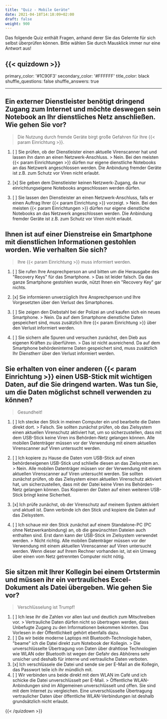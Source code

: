 ```yaml
---
title: "Quiz - Mobile Geräte"
date: 2021-04-18T14:18:09+02:00
draft: false
weight: 900
---
```


Das folgende Quiz enthält Fragen, anhand derer Sie das Gelernte für sich selbst überprüfen können. Bitte wählen Sie durch Mausklick immer nur eine Antwort aus!


{{< quizdown >}}
---
primary_color: '#1C90F3'
secondary_color: '#FFFFFF'
title_color: black
shuffle_questions: false
shuffle_answers: true

---

## Ein externer Dienstleister benötigt dringend Zugang zum Internet und möchte deswegen sein Notebook an Ihr dienstliches Netz anschließen. Wie gehen Sie vor?

> Die Nutzung durch fremde Geräte birgt große Gefahren für Ihre {{< param Einrichtung >}}.

1. [ ] Sie prüfen, ob der Dienstleister einen aktuelle Virenscanner hat und lassen ihn dann an einen Netzwerk-Anschluss. >
   Nein. Bei den meisten {{< param Einrichtungen >}} dürfen nur eigene dienstliche Notebooks an das Netzwerk angeschlossen werden. Die Anbindung fremder Geräte ist z.B. zum Schutz vor Viren nicht erlaubt.
   
2. [x] Sie geben dem Dienstleister keinen Netzwerk-Zugang, da nur einrichtungseigene Notebooks angeschlossen werden dürfen.

3. [ ] Sie lassen den Dienstleister an einen Netzwerk-Anschluss, falls er einen Auftrag Ihrer {{< param Einrichtung >}} vorzeigt. >
    Nein. Bei den meisten {{< param Einrichtungen >}} dürfen nur eigene dienstliche Notebooks an das Netzwerk angeschlossen werden. Die Anbindung fremder Geräte ist z.B. zum Schutz vor Viren nicht erlaubt.

## Ihnen ist auf einer Dienstreise ein Smartphone mit dienstlichen Informationen gestohlen worden. Wie verhalten Sie sich?

> Ihre {{< param Einrichtung >}} muss informiert werden.

1. [ ] Sie rufen Ihre Ansprechperson an und bitten um die Herausgabe des "Recovery Keys" für das Smartphone. >
   Das ist leider falsch. Da das ganze Smartphone gestohlen wurde, nützt Ihnen ein "Recovery Key" gar nichts.

2. [x] Sie informieren unverzüglich Ihre Ansprechperson und Ihre Vorgesetzten über den Verlust des Smartphones.

3. [ ] Sie zeigen den Diebstahl bei der Polizei an und kaufen sich ein neues Smartphone. >
    Nein. Da auf dem Smartphone dienstliche Daten gespeichert sind, muss zusätzlich Ihre {{< param Einrichtung >}} über den Verlust informiert werden.
   
4. [ ] Sie sichern alle Spuren und versuchen zunächst, den Dieb aus eigenen Kräften zu überführen. >
    Das ist nicht ausreichend. Da auf dem Smartphone behördeninterne Daten gespeichert sind, muss zusätzlich Ihr Dienstherr über den Verlust informiert werden.

## Sie erhalten von einer anderen {{< param Einrichtung >}} einen USB-Stick mit wichtigen Daten, auf die Sie dringend warten. Was tun Sie, um die Daten möglichst schnell verwenden zu können?

> Gesundheit!

1. [ ] Ich stecke den Stick in meinen Computer ein und bearbeite die Daten direkt dort. >
    Falsch. Sie sollten zunächst prüfen, ob das Zielsystem einen aktuellen Virenschutz aktiviert hat, um so sicherzustellen, dass mit dem USB-Stick keine Viren ins Behörden-Netz gelangen können. Alle mobilen Datenträger müssen vor der Verwendung mit einem aktuellen Virenscanner auf Viren untersucht werden.
    
2. [ ] Ich kopiere zu Hause die Daten vom USB-Stick auf einen behördeneigenen USB-Stick und schließe diesen an das Zielsystem an. >
    Nein. Alle mobilen Datenträger müssen vor der Verwendung mit einem aktuellen Virenscanner auf Viren untersucht werden. Sie sollten zunächst prüfen, ob das Zielsystem einen aktuellen Virenschutz aktiviert hat, um sicherzustellen, dass mit der Datei keine Viren ins Behörden-Netz gelangen können. Das Kopieren der Daten auf einen weiteren USB-Stick bringt keine Sicherheit.

3. [x] Ich prüfe zunächst, ob der Virenschutz auf meinem System aktiviert und aktuell ist. Dann verbinde ich den Stick und kopiere die Daten auf das Zielsystem.

4. [ ] Ich schaue mir den Stick zunächst auf einem Standalone-PC (PC ohne Netzwerkanbindung) an, ob die gewünschten Dateien auch enthalten sind. Erst dann kann der USB-Stick im Zielsystem verwendet werden. >
    Nicht richtig. Alle mobilen Datenträger müssen vor der Verwendung mit einem aktuellen Virenscanner auf Viren untersucht werden. Wenn dieser auf Ihrem Rechner vorhanden ist, ist ein Umweg über einen vom Netz getrennten Computer nicht nötig.

## Sie sitzen mit Ihrer Kollegin bei einem Ortstermin und müssen ihr ein vertrauliches Excel-Dokument als Datei übergeben. Wie gehen Sie vor?

> Verschlüsselung ist Trumpf!

1. [ ] Ich lese ihr die Zahlen vor allen laut und deutlich zum Mitschreiben vor. >
    Vertrauliche Daten dürfen nicht so übertragen werden, dass Unbefugte Zugang zu den Informationen bekommen könnten. Das Vorlesen in der Öffentlichkeit gehört ebenfalls dazu.
2. [ ] Da wir beide moderne Laptops mit Bluetooth-Technologie haben, "beame" ich die Datei direkt zum Notebook der Kollegin. >
    Die unverschlüsselte Übertragung von Daten über drahtlose Technologien wie WLAN oder Bluetooth ist wegen der Gefahr des Abhörens sehr unsicher und deshalb für interne und vertrauliche Daten verboten.
3. [x] Ich verschlüssele die Datei und sende sie per E-Mail an die Kollegin, das Passwort teile ich ihr mündlich mit.
4. [ ] Wir verbinden uns beide direkt mit dem WLAN im Café und ich schicke die Datei unverschlüsselt per E-Mail. >
    Öffentliche WLAN-Anbindungen sind im Allgemeinen unverschlüsselt und offen. Sie sind mit dem Internet zu vergleichen. Eine unverschlüsselte Übertragung vertraulicher Daten über öffentliche WLAN-Verbindungen ist deshalb grundsätzlich nicht erlaubt.


{{< /quizdown >}}